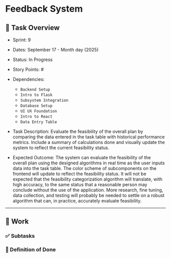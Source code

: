 # Feedback System

## 📝 Task Overview
* Sprint: 9
* Dates: September 17 - Month day (2025)
* Status: In Progress
* Story Points: #
* Dependencies:
  * `Backend Setup`
  * `Intro to Flask`
  * `Subsystem Integration`
  * `Database Setup`
  * `UI UX Foundation`
  * `Intro to React`
  * `Data Entry Table`

* Task Description: Evaluate the feasibility of the overall plan by comparing the data entered in the task table with historical performance metrics. Include a summary of calculations done and visually update the system to reflect the current feasibility status.
* Expected Outcome: The system can evaluate the feasibility of the overall plan using the designed algorithms in real time as the user inputs data into the task table. The color scheme of subcomponents on the frontend will update to reflect the feasibility status. It will not be expected that the feasibility categorization algorithm will translate, with high accuracy, to the same status that a reasonable person may conclude without the use of the application. More research, fine tuning, data collection, and testing will probably be needed to settle on a robust algorithm that can, in practice, accurately evaluate feasibility.

---

## 🔧 Work

### ✅ Subtasks


### 📘 Definition of Done
